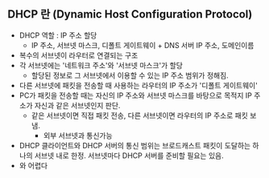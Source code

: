 ## DHCP 란 (Dynamic Host Configuration Protocol)

* DHCP 역할 : IP 주소 할당
    * IP 주소, 서브넷 마스크, 디폴트 게이트웨이 + DNS 서버 IP 주소, 도메인이름
* 복수의 서브넷이 라우터로 연결되는 구조
 * 각 서브넷에는 '네트워크 주소'와 '서브넷 마스크'가 할당
    * 할당된 정보로 그 서브넷에서 이용할 수 있는 IP 주소 범위가 정해짐.
* 다른 서브넷에 패킷을 전송할 때 사용하는 라우터의 IP 주소가 '디폴트 게이트웨이'
* PC가 패킷을 전송할 때는 자신의 IP 주소와 서브넷 마스크를 바탕으로 목적지 IP 주소가 자신과 같은 서브넷인지 판단.
    * 같은 서브넷이면 직접 패킷 전송, 다른 서브넷이면 라우터의 IP 주소로 패킷 보냄.
        * 외부 서브넷과 통신가능
* DHCP 클라이언트와 DHCP 서버의 통신 범위는 브로드캐스트 패킷이 도달하는 하나의 서브넷 내로 한정. 서브넷마다 DHCP 서버를 준비할 필요는 있음.
* 와 어렵다